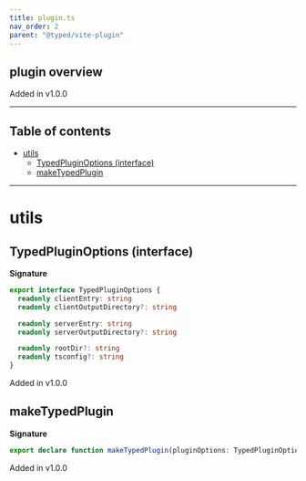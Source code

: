 ```yaml
---
title: plugin.ts
nav_order: 2
parent: "@typed/vite-plugin"
---
```


## plugin overview

Added in v1.0.0

---

<h2 class="text-delta">Table of contents</h2>

- [utils](#utils)
  - [TypedPluginOptions (interface)](#typedpluginoptions-interface)
  - [makeTypedPlugin](#maketypedplugin)

---

# utils

## TypedPluginOptions (interface)

**Signature**

```ts
export interface TypedPluginOptions {
  readonly clientEntry: string
  readonly clientOutputDirectory?: string

  readonly serverEntry: string
  readonly serverOutputDirectory?: string

  readonly rootDir?: string
  readonly tsconfig?: string
}
```

Added in v1.0.0

## makeTypedPlugin

**Signature**

```ts
export declare function makeTypedPlugin(pluginOptions: TypedPluginOptions): Array<PluginOption>
```

Added in v1.0.0
